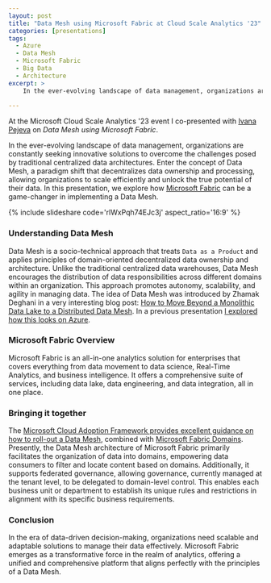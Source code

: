 ```yaml
---
layout: post
title: "Data Mesh using Microsoft Fabric at Cloud Scale Analytics '23"
categories: [presentations]
tags:
  - Azure
  - Data Mesh
  - Microsoft Fabric
  - Big Data
  - Architecture
excerpt: >
    In the ever-evolving landscape of data management, organizations are constantly seeking innovative solutions to overcome the challenges posed by traditional centralized data architectures. Enter the concept of Data Mesh, a paradigm shift that decentralizes data ownership and processing, allowing organizations to scale efficiently and unlock the true potential of their data. In this presentation, we explore how Microsoft Fabric can be a game-changer in implementing a Data Mesh.
    
---
```


At the Microsoft Cloud Scale Analytics '23 event I co-presented with [Ivana Pejeva](https://www.linkedin.com/in/ivana-pejeva) on _Data Mesh using Microsoft Fabric_.

In the ever-evolving landscape of data management, organizations are constantly seeking innovative solutions to overcome the challenges posed by traditional centralized data architectures. Enter the concept of Data Mesh, a paradigm shift that decentralizes data ownership and processing, allowing organizations to scale efficiently and unlock the true potential of their data. In this presentation, we explore how [Microsoft Fabric](https://www.microsoft.com/en-us/microsoft-fabric) can be a game-changer in implementing a Data Mesh.

{% include slideshare code='rlWxPqh74EJc3j' aspect_ratio='16:9' %}

### Understanding Data Mesh
Data Mesh is a socio-technical approach that treats `Data as a Product` and applies principles of domain-oriented decentralized data ownership and architecture. Unlike the traditional centralized data warehouses, Data Mesh encourages the distribution of data responsibilities across different domains within an organization. This approach promotes autonomy, scalability, and agility in managing data. The idea of Data Mesh was introduced by Zhamak Deghani in a very interesting blog post: [How to Move Beyond a Monolithic Data Lake to a Distributed Data Mesh](https://martinfowler.com/articles/data-monolith-to-mesh.html). In a previous presentation [I explored how this looks on Azure](/presentations/2022/06/14/data-mesh-in-azure-at-customer-success-day/).

### Microsoft Fabric Overview
Microsoft Fabric is an all-in-one analytics solution for enterprises that covers everything from data movement to data science, Real-Time Analytics, and business intelligence. It offers a comprehensive suite of services, including data lake, data engineering, and data integration, all in one place.

### Bringing it together

The [Microsoft Cloud Adoption Framework provides excellent guidance on how to roll-out a Data Mesh](https://learn.microsoft.com/en-us/azure/cloud-adoption-framework/scenarios/cloud-scale-analytics/architectures/what-is-data-mesh), combined with [Microsoft Fabric Domains](https://learn.microsoft.com/en-us/fabric/governance/domains). Presently, the Data Mesh architecture of Microsoft Fabric primarily facilitates the organization of data into domains, empowering data consumers to filter and locate content based on domains. Additionally, it supports federated governance, allowing governance, currently managed at the tenant level, to be delegated to domain-level control. This enables each business unit or department to establish its unique rules and restrictions in alignment with its specific business requirements.

### Conclusion
In the era of data-driven decision-making, organizations need scalable and adaptable solutions to manage their data effectively. Microsoft Fabric emerges as a transformative force in the realm of analytics, offering a unified and comprehensive platform that aligns perfectly with the principles of a Data Mesh.